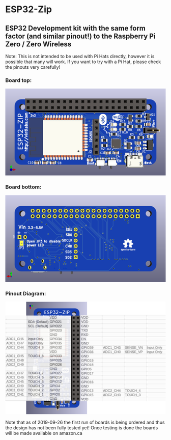 # ESP32-Zip
## ESP32 Development kit with the same form factor (and similar pinout!) to the Raspberry Pi Zero / Zero Wireless
Note: This is not intended to be used with Pi Hats directly, however it is possible that many will work. If you want to try with a Pi Hat, please check the pinouts very carefully!

### Board top:
![Board Top](https://github.com/vintlabs/ESP32-Zip/raw/master/top.png)
### Board bottom:
![Board Bottom](https://github.com/vintlabs/ESP32-Zip/raw/master/bottom.png)
### Pinout Diagram:
![Pinout](https://github.com/vintlabs/ESP32-Zip/raw/master/pinout.png)

Note that as of 2019-09-26 the first run of boards is being ordered and thus the design has not been fully tested yet!
Once testing is done the boards will be made available on amazon.ca
